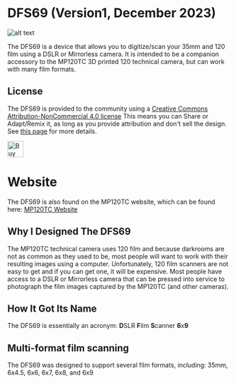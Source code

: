 # DFS69 (Version1, December 2023)
![alt text](https://github.com/MP120TC/Version1_2022/blob/main/MP120TC_complete.jpg?raw=true "MP120TC complete camera")

The DFS69 is a device that allows you to digitize/scan your 35mm and 120 film using a DSLR or Mirrorless camera.  It is intended to be a companion accessory to the MP120TC 3D printed 120 technical camera, but can work with many film formats.

## License
The DFS69 is provided to the community using a [Creative Commons Attribution-NonCommercial 4.0 license](https://creativecommons.org/licenses/by-nc/4.0/)
This means you can Share or Adapt/Remix it, as long as you provide attribution and don't sell the design. See [this page](https://creativecommons.org/licenses/by-nc-sa/4.0/legalcode) for more details.

<a href='https://ko-fi.com/X8X8HTEGW' target='_blank'><img height='36' style='border:0px;height:36px;' src='https://storage.ko-fi.com/cdn/kofi2.png?v=3' border='0' alt='Buy Me a Coffee at ko-fi.com' /></a> 

# Website
The DFS69 is also found on the MP120TC website, which can be found here:  [MP120TC Website](https://williamskg6.wixsite.com/mp120tc)
## Why I Designed The DFS69
The MP120TC technical camera uses 120 film and because darkrooms are not as common as they used to be, most people will want to work with their resulting images using a computer.  Unfortunately, 120 film scanners are not easy to get and if you can get one, it will be expensive.  Most people have access to a DSLR or Mirrorless camera that can be pressed into service to photograph the film images captured by the MP120TC (and other cameras).  

## How It Got Its Name
The DFS69 is essentially an acronym: **D**SLR **F**ilm **S**canner **6**x**9**

## Multi-format film scanning
The DFS69 was designed to support several film formats, including: 35mm, 6x4.5, 6x6, 6x7, 6x8, and 6x9
